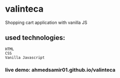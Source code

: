 # valinteca
Shopping cart application with vanilla JS 

## used technologies:
    HTML
    CSS
    Vanilla Javascript

### live demo: ahmedsamir01.github.io/valinteca

